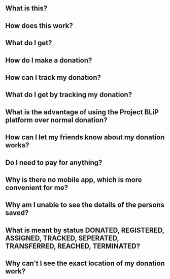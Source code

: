## What is this?

## How does this work?

## What do I get?

## How do I make a donation?

## How can I track my donation?

## What do I get by tracking my donation?

## What is the advantage of using the Project BLiP platform over normal donation?

## How can I let my friends know about my donation works?

## Do I need to pay for anything?

## Why is there no mobile app, which is more convenient for me?

## Why am I unable to see the details of the persons saved?

## What is meant by status DONATED, REGISTERED, ASSIGNED, TRACKED, SEPERATED, TRANSFERRED, REACHED, TERMINATED?

## Why can't I see the exact location of my donation work?